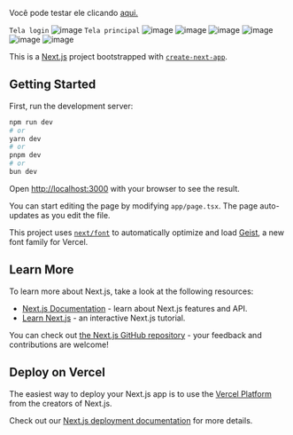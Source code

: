 Você pode testar ele clicando [aqui.](https://nutri-track-five.vercel.app/login)

```Tela login```
![image](https://github.com/user-attachments/assets/23aa0199-8ea7-4e70-97b9-70d035a711b6)
```Tela principal```
![image](https://github.com/user-attachments/assets/c4054779-4d4e-490b-9cc0-ef0e9a5bed8c)
![image](https://github.com/user-attachments/assets/38b2f444-d428-4dd9-ba1c-2e4813c2daaa)
![image](https://github.com/user-attachments/assets/77bca0f3-4d1c-448e-9c97-6aa6e104b4dd)
![image](https://github.com/user-attachments/assets/cde5d4e2-874f-4308-869d-d8b18ed8936e)
![image](https://github.com/user-attachments/assets/95cd48ab-47ca-445e-ba57-160d39acc1d2)
![image](https://github.com/user-attachments/assets/f7f6fbe6-dbf2-4c09-941b-c44b35338298)

This is a [Next.js](https://nextjs.org) project bootstrapped with [`create-next-app`](https://nextjs.org/docs/app/api-reference/cli/create-next-app).

## Getting Started

First, run the development server:

```bash
npm run dev
# or
yarn dev
# or
pnpm dev
# or
bun dev
```

Open [http://localhost:3000](http://localhost:3000) with your browser to see the result.

You can start editing the page by modifying `app/page.tsx`. The page auto-updates as you edit the file.

This project uses [`next/font`](https://nextjs.org/docs/app/building-your-application/optimizing/fonts) to automatically optimize and load [Geist](https://vercel.com/font), a new font family for Vercel.

## Learn More

To learn more about Next.js, take a look at the following resources:

- [Next.js Documentation](https://nextjs.org/docs) - learn about Next.js features and API.
- [Learn Next.js](https://nextjs.org/learn) - an interactive Next.js tutorial.

You can check out [the Next.js GitHub repository](https://github.com/vercel/next.js) - your feedback and contributions are welcome!

## Deploy on Vercel

The easiest way to deploy your Next.js app is to use the [Vercel Platform](https://vercel.com/new?utm_medium=default-template&filter=next.js&utm_source=create-next-app&utm_campaign=create-next-app-readme) from the creators of Next.js.

Check out our [Next.js deployment documentation](https://nextjs.org/docs/app/building-your-application/deploying) for more details.
